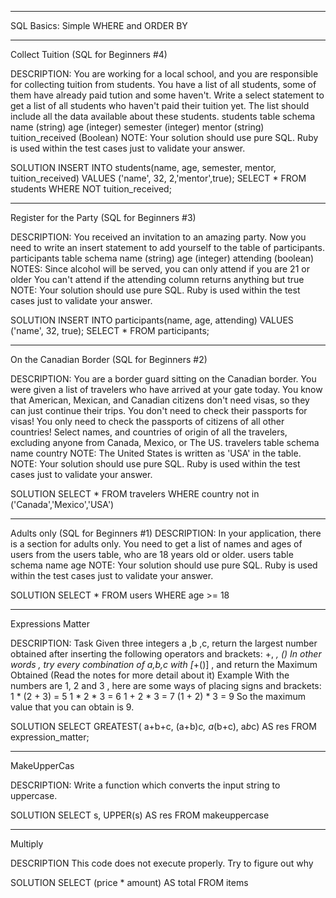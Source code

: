 
_______________________________________________________________

SQL Basics: Simple WHERE and ORDER BY


_______________________________________________________________
Collect Tuition (SQL for Beginners #4)

DESCRIPTION:
You are working for a local school, and you are responsible for collecting tuition from students. You have a list of all students, some of them have already paid tution and some haven't. Write a select statement to get a list of all students who haven't paid their tuition yet. The list should include all the data available about these students.
students table schema
name (string)
age (integer)
semester (integer)
mentor (string)
tuition_received (Boolean)
NOTE: Your solution should use pure SQL. Ruby is used within the test cases just to validate your answer.

SOLUTION
INSERT INTO students(name, age, semester, mentor, tuition_received)
VALUES ('name', 32, 2,'mentor',true);
SELECT * FROM students WHERE NOT tuition_received;
_______________________________________________________________

Register for the Party (SQL for Beginners #3)

DESCRIPTION:
You received an invitation to an amazing party. Now you need to write an insert statement to add yourself to the table of participants.
participants table schema
name (string)
age (integer)
attending (boolean)
NOTES:
Since alcohol will be served, you can only attend if you are 21 or older
You can't attend if the attending column returns anything but true
NOTE: Your solution should use pure SQL. Ruby is used within the test cases just to validate your answer.

SOLUTION
INSERT INTO participants(name, age, attending)
VALUES ('name', 32, true);
SELECT * FROM participants;

_______________________________________________________________

On the Canadian Border (SQL for Beginners #2)

DESCRIPTION:
You are a border guard sitting on the Canadian border. You were given a list of travelers who have arrived at your gate today. You know that American, Mexican, and Canadian citizens don't need visas, so they can just continue their trips. You don't need to check their passports for visas! You only need to check the passports of citizens of all other countries!
Select names, and countries of origin of all the travelers, excluding anyone from Canada, Mexico, or The US.
travelers table schema
name
country
NOTE: The United States is written as 'USA' in the table.
NOTE: Your solution should use pure SQL. Ruby is used within the test cases just to validate your answer.

SOLUTION
SELECT * FROM travelers WHERE country not in ('Canada','Mexico','USA')

_______________________________________________________________

Adults only (SQL for Beginners #1)
DESCRIPTION:
In your application, there is a section for adults only. You need to get a list of names and ages of users from the users table, who are 18 years old or older.
users table schema
name
age
NOTE: Your solution should use pure SQL. Ruby is used within the test cases just to validate your answer.

SOLUTION
SELECT * FROM users WHERE age >= 18
______________________________________________________________


Expressions Matter

DESCRIPTION:
Task
Given three integers a ,b ,c, return the largest number obtained after inserting the following operators and brackets: +, *, ()
In other words , try every combination of a,b,c with [*+()] , and return the Maximum Obtained (Read the notes for more detail about it)
Example
With the numbers are 1, 2 and 3 , here are some ways of placing signs and brackets:
1 * (2 + 3) = 5
1 * 2 * 3 = 6
1 + 2 * 3 = 7
(1 + 2) * 3 = 9
So the maximum value that you can obtain is 9.

SOLUTION
SELECT GREATEST( a+b+c, (a+b)*c, a*(b+c), a*b*c)
AS res FROM expression_matter;
______________________________________________________________

MakeUpperCas

DESCRIPTION:
Write a function which converts the input string to uppercase.

SOLUTION
SELECT s, UPPER(s) AS res FROM makeuppercase
______________________________________________________________

Multiply

DESCRIPTION
This code does not execute properly. Try to figure out why

SOLUTION
SELECT (price * amount) AS total FROM items


